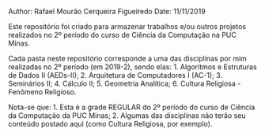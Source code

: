 Author: Rafael Mourão Cerqueira Figueiredo
Date: 11/11/2019

Este repositório foi criado para armazenar trabalhos e/ou outros projetos realizados no 2º período do curso de Ciência da Computação na PUC Minas.

Cada pasta neste repositório corresponde a uma das disciplinas por mim realizadas no 2º período (em 2019-2), sendo elas:
	1. Algoritmos e Estruturas de Dados II (AEDs-II);
	2. Arquitetura de Computadores I (AC-1);
	3. Seminários II;
	4. Cálculo II;
	5. Geometria Analítica;
	6. Cultura Religiosa - Fenômeno Religioso.



Nota-se que:
	1. Esta é a grade REGULAR do 2º período do curso de Ciência da Computação da PUC Minas;
	2. Algumas das disciplinas não terão seu conteúdo postado aqui (como Cultura Religiosa, por exemplo).
